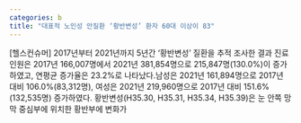 ```yaml
---
categories: b
title: "대표적 노인성 안질환 ‘황반변성’ 환자 60대 이상이 83"
---
```

[헬스컨슈머] 2017년부터 2021년까지 5년간 ‘황반변성’ 질환을 추적 조사한 결과 진료인원은 2017년 166,007명에서 2021년 381,854명으로 215,847명(130.0%)이 증가하였고, 연평균 증가율은 23.2%로 나타났다.남성은 2021년 161,894명으로 2017년 대비 106.0%(83,312명), 여성은 2021년 219,960명으로 2017년 대비 151.6%(132,535명) 증가하였다. 황반변성(H35.30, H35.31, H35.34, H35.39)은 눈 안쪽 망막 중심부에 위치한 황반부에 변화가